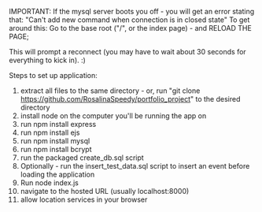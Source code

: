 IMPORTANT:
If the mysql server boots you off - you will get an error stating that:
"Can't add new command when connection is in closed state"
To get around this: Go to the base root ("/", or the index page) - and RELOAD THE PAGE;

This will prompt a reconnect (you may have to wait about 30 seconds for everything to kick in). :)

Steps to set up application:

1) extract all files to the same directory - or, run "git clone https://github.com/RosalinaSpeedy/portfolio_project" to the desired directory
2) install node on the computer you'll be running the app on
3) run npm install express
4) run npm install ejs
5) run npm install mysql
6) run npm install bcrypt
7) run the packaged create_db.sql script
8) Optionally - run the insert_test_data.sql script to insert an event before loading the application
9) Run node index.js
10) navigate to the hosted URL (usually localhost:8000) 
11) allow location services in your browser